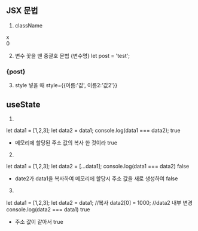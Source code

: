 ## JSX 문법
1. className

<div class="APP"></div> x
<div className="APP"></div> 0

2. 변수 꽃을 땐 중괄호 문법 {변수명}
let post = 'test';   
<h3 id={post}>{post}</h3>   

3. style 넣을 때
 style={{이름:'값', 이름2:'값2'}}

## useState

1. 
let data1 = [1,2,3];
let data2 = data1;
console.log(data1 === data2);
true
- 메모리에 할당된 주소 값의 복사 한 것이라 true   

2. 
let data1 = [1,2,3];
let data2 = [...data1];
console.log(data1 === data2)
false
- date2가 data1을 복사하여 메모리에 할당시 주소 값을 새로 생성하여 false   

3. 
let data1 = [1,2,3];
let data2 = data1;  //복사
data2[0] = 1000;  //data2 내부 변경
console.log(data2 === data1)
true
- 주소 값이 같아서 true   
